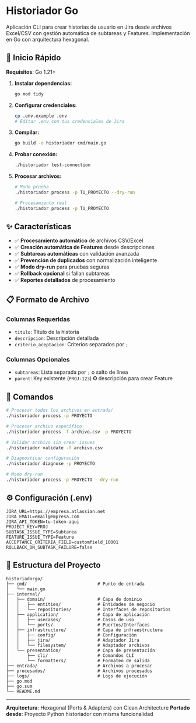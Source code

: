 # Historiador Go

Aplicación CLI para crear historias de usuario en Jira desde archivos Excel/CSV con gestión automática de subtareas y Features. Implementación en Go con arquitectura hexagonal.

## 🚀 Inicio Rápido

**Requisitos**: Go 1.21+

1. **Instalar dependencias:**
   ```bash
   go mod tidy
   ```

2. **Configurar credenciales:**
   ```bash
   cp .env.example .env
   # Editar .env con tus credenciales de Jira
   ```

3. **Compilar:**
   ```bash
   go build -o historiador cmd/main.go
   ```

4. **Probar conexión:**
   ```bash
   ./historiador test-connection
   ```

5. **Procesar archivos:**
   ```bash
   # Modo prueba
   ./historiador process -p TU_PROYECTO --dry-run
   
   # Procesamiento real
   ./historiador process -p TU_PROYECTO
   ```

## ✨ Características

- ✅ **Procesamiento automático** de archivos CSV/Excel
- ✅ **Creación automática de Features** desde descripciones
- ✅ **Subtareas automáticas** con validación avanzada
- ✅ **Prevención de duplicados** con normalización inteligente
- ✅ **Modo dry-run** para pruebas seguras
- ✅ **Rollback opcional** si fallan subtareas
- ✅ **Reportes detallados** de procesamiento

## 📋 Formato de Archivo

### Columnas Requeridas
- `titulo`: Título de la historia
- `descripcion`: Descripción detallada  
- `criterio_aceptacion`: Criterios separados por `;`

### Columnas Opcionales
- `subtareas`: Lista separada por `;` o salto de línea
- `parent`: Key existente (`PROJ-123`) **O** descripción para crear Feature

## 🔧 Comandos

```bash
# Procesar todos los archivos en entrada/
./historiador process -p PROYECTO

# Procesar archivo específico
./historiador process -f archivo.csv -p PROYECTO

# Validar archivo sin crear issues
./historiador validate -f archivo.csv

# Diagnosticar configuración
./historiador diagnose -p PROYECTO

# Modo dry-run
./historiador process -p PROYECTO --dry-run
```

## ⚙️ Configuración (.env)

```env
JIRA_URL=https://empresa.atlassian.net
JIRA_EMAIL=email@empresa.com
JIRA_API_TOKEN=tu-token-aqui
PROJECT_KEY=PROJ
SUBTASK_ISSUE_TYPE=Subtarea
FEATURE_ISSUE_TYPE=Feature
ACCEPTANCE_CRITERIA_FIELD=customfield_10001
ROLLBACK_ON_SUBTASK_FAILURE=false
```

## 📁 Estructura del Proyecto

```
historiadorgo/
├── cmd/                           # Punto de entrada
│   └── main.go
├── internal/
│   ├── domain/                    # Capa de dominio
│   │   ├── entities/              # Entidades de negocio
│   │   └── repositories/          # Interfaces de repositorios
│   ├── application/               # Capa de aplicación
│   │   ├── usecases/              # Casos de uso
│   │   └── ports/                 # Puertos/Interfaces
│   ├── infrastructure/            # Capa de infraestructura
│   │   ├── config/                # Configuración
│   │   ├── jira/                  # Adaptador Jira
│   │   └── filesystem/            # Adaptador archivos
│   └── presentation/              # Capa de presentación
│       ├── cli/                   # Comandos CLI
│       └── formatters/            # Formateo de salida
├── entrada/                       # Archivos a procesar
├── procesados/                    # Archivos procesados
├── logs/                          # Logs de ejecución
├── go.mod
├── go.sum
└── README.md
```

---

**Arquitectura**: Hexagonal (Ports & Adapters) con Clean Architecture
**Portado desde**: Proyecto Python historiador con misma funcionalidad